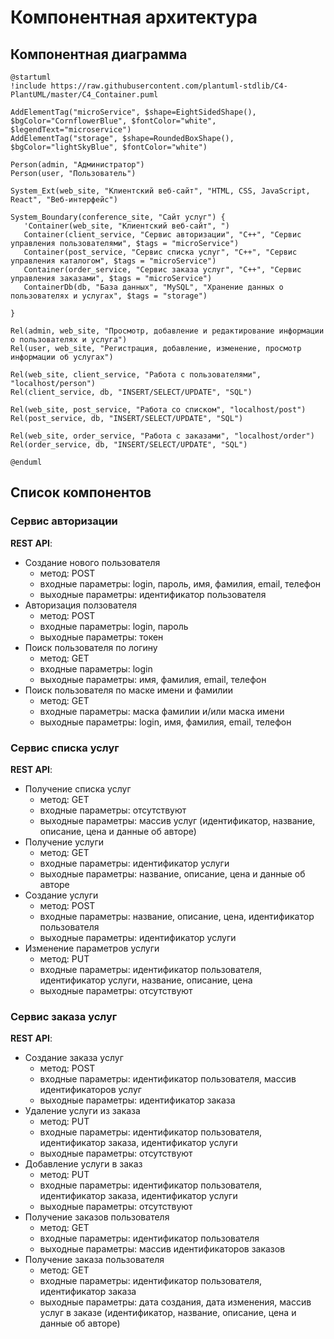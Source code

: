 # Компонентная архитектура
<!-- Состав и взаимосвязи компонентов системы между собой и внешними системами с указанием протоколов, ключевые технологии, используемые для реализации компонентов.
Диаграмма контейнеров C4 и текстовое описание. 
-->
## Компонентная диаграмма

```plantuml
@startuml
!include https://raw.githubusercontent.com/plantuml-stdlib/C4-PlantUML/master/C4_Container.puml

AddElementTag("microService", $shape=EightSidedShape(), $bgColor="CornflowerBlue", $fontColor="white", $legendText="microservice")
AddElementTag("storage", $shape=RoundedBoxShape(), $bgColor="lightSkyBlue", $fontColor="white")

Person(admin, "Администратор")
Person(user, "Пользователь")

System_Ext(web_site, "Клиентский веб-сайт", "HTML, CSS, JavaScript, React", "Веб-интерфейс")

System_Boundary(conference_site, "Сайт услуг") {
   'Container(web_site, "Клиентский веб-сайт", ")
   Container(client_service, "Сервис авторизации", "C++", "Сервис управления пользователями", $tags = "microService")    
   Container(post_service, "Сервис списка услуг", "C++", "Сервис управления каталогом", $tags = "microService") 
   Container(order_service, "Сервис заказа услуг", "C++", "Сервис управления заказами", $tags = "microService")   
   ContainerDb(db, "База данных", "MySQL", "Хранение данных о пользователях и услугах", $tags = "storage")
   
}

Rel(admin, web_site, "Просмотр, добавление и редактирование информации о пользователях и услуга")
Rel(user, web_site, "Регистрация, добавление, изменение, просмотр информации об услугах")

Rel(web_site, client_service, "Работа с пользователями", "localhost/person")
Rel(client_service, db, "INSERT/SELECT/UPDATE", "SQL")

Rel(web_site, post_service, "Работа со списком", "localhost/post")
Rel(post_service, db, "INSERT/SELECT/UPDATE", "SQL")

Rel(web_site, order_service, "Работа с заказами", "localhost/order")
Rel(order_service, db, "INSERT/SELECT/UPDATE", "SQL")

@enduml
```
## Список компонентов  

### Сервис авторизации
**REST API**:
-	Создание нового пользователя
    - метод: POST
    - входные параметры: login, пароль, имя, фамилия, email, телефон
    - выходные параметры: идентификатор пользователя
-   Авторизация ползователя
    - метод: POST
    - входные параметры: login, пароль
    - выходные параметры: токен
-	Поиск пользователя по логину
    - метод: GET
    - входные параметры: login
    - выходные параметры: имя, фамилия, email, телефон
-	Поиск пользователя по маске имени и фамилии
    - метод: GET
    - входные параметры: маска фамилии и/или маска имени
    - выходные параметры: login, имя, фамилия, email, телефон

### Сервис списка услуг
**REST API**:
- Получение списка услуг
    - метод: GET
    - входные параметры: отсутствуют
    - выходные параметры: массив услуг (идентификатор, название, описание, цена и данные об авторе) 
- Получение услуги
    - метод: GET
    - входные параметры: идентификатор услуги
    - выходные параметры:  название, описание, цена и данные об авторе
- Создание услуги
    - метод: POST
    - входные параметры: название, описание, цена, идентификатор пользователя 
    - выходные параметры: идентификатор услуги
- Изменение параметров услуги
    - метод: PUT
    - входные параметры: идентификатор пользователя, идентификатор услуги, название, описание, цена 
    - выходные параметры: отсутствуют

### Сервис заказа услуг
**REST API**:
- Создание заказа услуг
    - метод: POST
    - входные параметры: идентификатор пользователя, массив идентификаторов услуг
    - выходные параметры: идентификатор заказа
- Удаление услуги из заказа
    - метод: PUT
    - входные параметры: идентификатор пользователя, идентификатор заказа, идентификатор услуги
    - выходные параметры: отсутствуют 
- Добавление услуги в заказ
    - метод: PUT
    - входные параметры: идентификатор пользователя, идентификатор заказа, идентификатор услуги
    - выходные параметры: отсутствуют 
- Получение заказов пользователя
    - метод: GET
    - входные параметры: идентификатор пользователя
    - выходные параметры: массив идентификаторов заказов
- Получение заказа пользователя
    - метод: GET
    - входные параметры: идентификатор пользователя, идентификатор заказа
    - выходные параметры: дата создания, дата изменения, массив услуг в заказе (идентификатор, название, описание, цена и данные об авторе)   